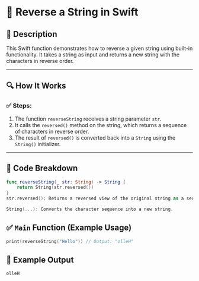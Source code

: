 # 📌 Reverse a String in Swift

## 🚀 Description
This Swift function demonstrates how to reverse a given string using built-in functionality. It takes a string as input and returns a new string with the characters in reverse order.

---

## 🔍 How It Works

### ✅ Steps:
1. The function `reverseString` receives a string parameter `str`.
2. It calls the `reversed()` method on the string, which returns a sequence of characters in reverse order.
3. The result of `reversed()` is converted back into a `String` using the `String()` initializer.

---

## 📂 Code Breakdown

```swift
func reverseString(_ str: String) -> String {
    return String(str.reversed())
}
str.reversed(): Returns a reversed view of the original string as a sequence of characters.

String(...): Converts the character sequence into a new string.
```

## ✅ **`Main` Function (Example Usage)**
```swift
print(reverseString("Hello")) // Output: "olleH"
```
## 🎯 Example Output
```
olleH
```
